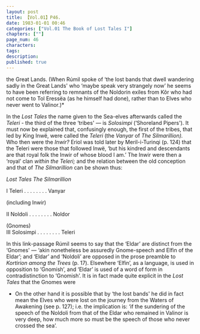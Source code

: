 ```yaml
---
layout: post
title: 【Vol.01】P46.
date: 1983-01-01 00:46
categories: ["Vol.01 The Book of Lost Tales I"]
chapters: [""]
page_num: 46
characters: 
tags: 
description: 
published: true
---
```


<p style="text-indent: 0;">
the Great Lands. (When Rúmil spoke of ‘the lost bands that dwell wandering sadly in the Great Lands' who ‘maybe speak very strangely now’ he seems to have been referring to remnants of the Noldorin exiles from Kôr who had not come to Tol Eressëa (as he himself had done), rather than to Elves who never went to Valinor.)*
</p>

In the <I>Lost Tales </I>the name given to the Sea-elves afterwards called the <I>Teleri -</I> the third of the three ‘tribes' — is <I>Solosimpi </I>(‘Shoreland Pipers'). It must now be explained that, confusingly enough, the first of the tribes, that led by King Inwë, were called the <I>Teleri </I>(the <I>Vanyar </I>of <I>The Silmarillion). </I>Who then were the <I>Inwir? </I>Eriol was told later by Meril-i-Turinqi (p. 124) that the Teleri were those that followed Inwë, ‘but his kindred and descendants are that royal folk the Inwir of whose blood I am.’ The Inwir were then a ‘royal’ clan <I>within the Teleri; </I>and the relation between the old conception and that of <I>The Silmarillion </I>can be shown thus:

<I>Lost Tales The Silmarillion</I>

I Teleri          . .     . .     . .     . .      Vanyar

(including Inwir)

II Noldoli         . .     . .     . .     . .      Noldor

(Gnomes)<BR>III        Solosimpi       . .     . .     . .     . .       Teleri

In this link-passage Rúmil seems to say that the ‘Eldar’ are distinct from the ‘Gnomes' — ‘akin nonetheless be assuredly Gnome-speech and Elfin of the Eldar’; and ‘Eldar’ and ‘Noldoli’ are opposed in the prose preamble to <I>Kortirion among the Trees </I>(p. 17). Elsewhere ‘Elfin’, as a language, is used in opposition to ‘Gnomish’, and ‘Eldar’ is used of a word of form in contradistinction to ‘Gnomish’. It is in fact made quite explicit in the <I>Lost Tales </I>that the Gnomes were

* On the other hand it is possible that by ‘the lost bands' he did in fact mean the Elves who were lost on the journey from the Waters of Awakening (see p. 127); i.e. the implication is: ‘if the sundering of the speech of the Noldoli from that of the Eldar who remained in Valinor is very deep, how much more so must be the speech of those who never crossed the sea’.

